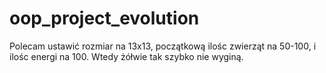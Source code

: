 # oop_project_evolution
Polecam ustawić rozmiar na 13x13, początkową ilośc zwierząt na 50-100, i ilośc energi na 100. Wtedy żółwie tak szybko nie wyginą.
